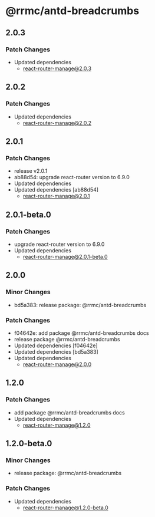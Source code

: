 # @rrmc/antd-breadcrumbs

## 2.0.3

### Patch Changes

- Updated dependencies
  - react-router-manage@2.0.3

## 2.0.2

### Patch Changes

- Updated dependencies
  - react-router-manage@2.0.2

## 2.0.1

### Patch Changes

- release v2.0.1
- ab88d54: upgrade react-router version to 6.9.0
- Updated dependencies
- Updated dependencies [ab88d54]
  - react-router-manage@2.0.1

## 2.0.1-beta.0

### Patch Changes

- upgrade react-router version to 6.9.0
- Updated dependencies
  - react-router-manage@2.0.1-beta.0

## 2.0.0

### Minor Changes

- bd5a383: release package: @rrmc/antd-breadcrumbs

### Patch Changes

- f04642e: add package @rrmc/antd-breadcrumbs docs
- release package @rrmc/antd-breadcrumbs
- Updated dependencies [f04642e]
- Updated dependencies [bd5a383]
- Updated dependencies
  - react-router-manage@2.0.0

## 1.2.0

### Patch Changes

- add package @rrmc/antd-breadcrumbs docs
- Updated dependencies
  - react-router-manage@1.2.0

## 1.2.0-beta.0

### Minor Changes

- release package: @rrmc/antd-breadcrumbs

### Patch Changes

- Updated dependencies
  - react-router-manage@1.2.0-beta.0
